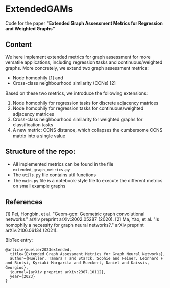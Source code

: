 # ExtendedGAMs
Code for the paper **"Extended Graph Assessment Metrics for Regression and Weighted Graphs"**

## Content
We here implement extended metrics for graph assessment for more versatile applications, including regression tasks and continuous/weighted graphs.
More concretely, we extend two graph assessment metrics:
- Node homophily [1] and
- Cross-class neighbourhood similarity (CCNs) [2]

Based on these two metrics, we introduce the following extensions:
1. Node homophily for regression tasks for discrete adjacency matrices
2. Node homophily for regression tasks for continuous/weighted adjacency matrices
5. Cross-class neighbourhood similarity for weighted graphs for classification tasks
6. A new metric: CCNS distance, which collapses the cumbersome CCNS matrix into a single value

## Structure of the repo:
- All implemented metrics can be found in the file ```extended_graph_metrics.py```
- The ```utils.py``` file contains util functions
- The ```main.py``` file is a notebook-style file to execute the different metrics on small example graphs


## References
[1] Pei, Hongbin, et al. "Geom-gcn: Geometric graph convolutional networks." arXiv preprint arXiv:2002.05287 (2020).
[2] Ma, Yao, et al. "Is homophily a necessity for graph neural networks?." arXiv preprint arXiv:2106.06134 (2021).


BibTex entry:
```
@article{mueller2023extended,
  title={Extended Graph Assessment Metrics for Graph Neural Networks},
  author={Mueller, Tamara T and Starck, Sophie and Feiner, Leonhard F and Bintsi, Kyriaki-Margarita and Rueckert, Daniel and Kaissis, Georgios},
  journal={arXiv preprint arXiv:2307.10112},
  year={2023}
}
```

